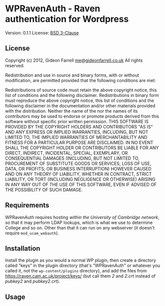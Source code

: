 WPRavenAuth - Raven authentication for Wordpress
================================================

Version: 0.1.1
License: [BSD 3-Clause](http://opensource.org/licenses/BSD-3-Clause)

License
-------

Copyright (c) 2012, Gideon Farrell <me@gideonfarrell.co.uk>
All rights reserved.

Redistribution and use in source and binary forms, with or without modification, are permitted provided that the following conditions are met:

Redistributions of source code must retain the above copyright notice, this list of conditions and the following disclaimer.
Redistributions in binary form must reproduce the above copyright notice, this list of conditions and the following disclaimer in the documentation and/or other materials provided with the distribution.
Neither the name of the <ORGANIZATION> nor the names of its contributors may be used to endorse or promote products derived from this software without specific prior written permission.
THIS SOFTWARE IS PROVIDED BY THE COPYRIGHT HOLDERS AND CONTRIBUTORS "AS IS" AND ANY EXPRESS OR IMPLIED WARRANTIES, INCLUDING, BUT NOT LIMITED TO, THE IMPLIED WARRANTIES OF MERCHANTABILITY AND FITNESS FOR A PARTICULAR PURPOSE ARE DISCLAIMED. IN NO EVENT SHALL THE COPYRIGHT HOLDER OR CONTRIBUTORS BE LIABLE FOR ANY DIRECT, INDIRECT, INCIDENTAL, SPECIAL, EXEMPLARY, OR CONSEQUENTIAL DAMAGES (INCLUDING, BUT NOT LIMITED TO, PROCUREMENT OF SUBSTITUTE GOODS OR SERVICES; LOSS OF USE, DATA, OR PROFITS; OR BUSINESS INTERRUPTION) HOWEVER CAUSED AND ON ANY THEORY OF LIABILITY, WHETHER IN CONTRACT, STRICT LIABILITY, OR TORT (INCLUDING NEGLIGENCE OR OTHERWISE) ARISING IN ANY WAY OUT OF THE USE OF THIS SOFTWARE, EVEN IF ADVISED OF THE POSSIBILITY OF SUCH DAMAGE.

Requirements
------------

WPRavenAuth requires hosting *within the University of Cambridge network*, so that it may perform LDAP lookups, which is what we use to determine College and so on. Other than that it can run on any webserver (it doesn't require `mod_ucam_webauth`).

Installation
------------

Install the plugin as you would a normal WP plugin, then create a directory called "keys" in the plugin directory (that's "WPRavenAuth" or whatever you called it, not the `wp-content/plugins` directory), and add the files from https://raven.cam.ac.uk/project/keys/ (but call them *2* and *2.crt* instead of *pubkey2* and *pubkey2.crt*).

Usage
-----
